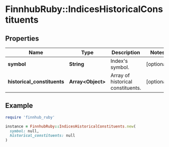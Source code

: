 # FinnhubRuby::IndicesHistoricalConstituents

## Properties

| Name | Type | Description | Notes |
| ---- | ---- | ----------- | ----- |
| **symbol** | **String** | Index&#39;s symbol. | [optional] |
| **historical_constituents** | **Array&lt;Object&gt;** | Array of historical constituents. | [optional] |

## Example

```ruby
require 'finnhub_ruby'

instance = FinnhubRuby::IndicesHistoricalConstituents.new(
  symbol: null,
  historical_constituents: null
)
```

